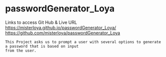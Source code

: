 # passwordGenerator_Loya

Links to access Git Hub & Live URL  
    https://misterloya.github.io/passwordGenerator_Loya/
    https://github.com/misterloya/passwordGenerator_Loya

    This Project asks us to prompt a user with several options to generate a password that is based on input 
    from the user. 